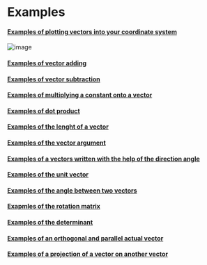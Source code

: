 # Examples  
#### <ins>Examples of plotting vectors into your coordinate system</ins>  
![image](https://user-images.githubusercontent.com/54395197/189525146-22c1393b-0620-4cbf-b551-6db2173a89b1.png)

#### <ins>Examples of vector adding</ins>
#### <ins>Examples of vector subtraction</ins>
#### <ins>Examples of multiplying a constant onto a vector</ins>
#### <ins>Examples of dot product</ins>
#### <ins>Examples of the lenght of a vector</ins>
#### <ins>Examples of the vector argument</ins>
#### <ins>Examples of a vectors written with the help of the direction angle</ins>
#### <ins>Examples of the unit vector</ins>
#### <ins>Examples of the angle between two vectors</ins>
#### <ins>Exapmles of the rotation matrix</ins>
#### <ins>Examples of the determinant</ins>
#### <ins>Examples of an orthogonal and parallel actual vector</ins>
#### <ins>Examples of a projection of a vector on another vector</ins>
